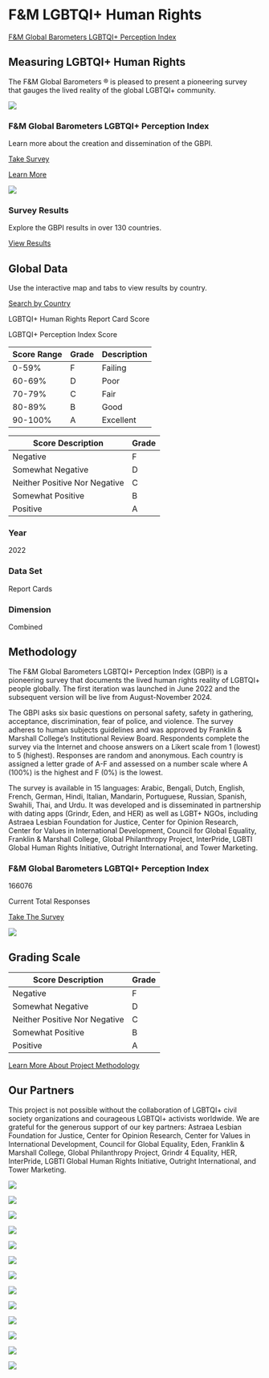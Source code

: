 # F&M LGBTQI+ Human Rights

[F&M Global Barometers LGBTQI+ Perception Index](https://www.lgbtqiperceptionindex.org)

## Measuring LGBTQI+ Human Rights

The F&M Global Barometers ® is pleased to present a pioneering survey that gauges the lived reality of the global LGBTQI+ community.

![](https://fandmhrpi.wpengine.com/wp-content/uploads/2022/06/survey-1.svg)

### F&M Global Barometers LGBTQI+ Perception Index

Learn more about the creation and dissemination of the GBPI.

[Take Survey](/survey/)

[Learn More](/methodology/)

![](https://fandmhrpi.wpengine.com/wp-content/uploads/2022/06/results-1.svg)

### Survey Results

Explore the GBPI results in over 130 countries.

[View Results](https://www.lgbtqiperceptionindex.org/results/)

## Global Data

Use the interactive map and tabs to view results by country.

[Search by Country](https://www.lgbtqiperceptionindex.org/results/)

LGBTQI+ Human Rights Report Card Score

LGBTQI+ Perception Index Score

| Score Range | Grade       | Description         |
|-------------|-------------|---------------------|
| 0-59%       | F           | Failing             |
| 60-69%      | D           | Poor                |
| 70-79%      | C           | Fair                |
| 80-89%      | B           | Good                |
| 90-100%     | A           | Excellent           |

| Score Description           | Grade |
|-----------------------------|-------|
| Negative                     | F     |
| Somewhat Negative            | D     |
| Neither Positive Nor Negative | C     |
| Somewhat Positive            | B     |
| Positive                     | A     |

### Year

2022

### Data Set

Report Cards

### Dimension

Combined

## Methodology

The F&M Global Barometers LGBTQI+ Perception Index (GBPI) is a pioneering survey that documents the lived human rights reality of LGBTQI+ people globally. The first iteration was launched in June 2022 and the subsequent version will be live from August-November 2024.

The GBPI asks six basic questions on personal safety, safety in gathering, acceptance, discrimination, fear of police, and violence. The survey adheres to human subjects guidelines and was approved by Franklin & Marshall College’s Institutional Review Board. Respondents complete the survey via the Internet and choose answers on a Likert scale from 1 (lowest) to 5 (highest). Responses are random and anonymous. Each country is assigned a letter grade of A-F and assessed on a number scale where A (100%) is the highest and F (0%) is the lowest.

The survey is available in 15 languages: Arabic, Bengali, Dutch, English, French, German, Hindi, Italian, Mandarin, Portuguese, Russian, Spanish, Swahili, Thai, and Urdu. It was developed and is disseminated in partnership with dating apps (Grindr, Eden, and HER) as well as LGBT+ NGOs, including Astraea Lesbian Foundation for Justice, Center for Opinion Research, Center for Values in International Development, Council for Global Equality, Franklin & Marshall College, Global Philanthropy Project, InterPride, LGBTI Global Human Rights Initiative, Outright International, and Tower Marketing.

### F&M Global Barometers LGBTQI+ Perception Index

166076

Current Total Responses

[Take The Survey](https://www.lgbtqiperceptionindex.org/survey/)

![](https://www.lgbtqiperceptionindex.org/wp-content/uploads/2022/07/right.png)

## Grading Scale

| Score Description           | Grade |
|-----------------------------|-------|
| Negative                     | F     |
| Somewhat Negative            | D     |
| Neither Positive Nor Negative | C     |
| Somewhat Positive            | B     |
| Positive                     | A     |

[Learn More About Project Methodology](https://www.lgbtqiperceptionindex.org/methodology/)

## Our Partners

This project is not possible without the collaboration of LGBTQI+ civil society organizations and courageous LGBTQI+ activists worldwide. We are grateful for the generous support of our key partners: Astraea Lesbian Foundation for Justice, Center for Opinion Research, Center for Values in International Development, Council for Global Equality, Eden, Franklin & Marshall College, Global Philanthropy Project, Grindr 4 Equality, HER, InterPride, LGBTI Global Human Rights Initiative, Outright International, and Tower Marketing.

[![](https://www.lgbtqiperceptionindex.org/wp-content/uploads/2022/08/cge_logo.png)](http://globalequality.org/)

[![](https://www.lgbtqiperceptionindex.org/wp-content/uploads/2022/08/franklin-marshal.svg)](https://www.fandm.edu/)

[![](https://www.lgbtqiperceptionindex.org/wp-content/uploads/2022/08/GridrEquality.png)](https://www.grindr.com/g4e/)

[![](https://www.lgbtqiperceptionindex.org/wp-content/uploads/2024/09/C4V-logo-2.png)](https://centerforvalues.international/)

[![](https://www.lgbtqiperceptionindex.org/wp-content/uploads/2022/10/Her-Logo-300x300.png)](https://weareher.com/)

[![](https://www.lgbtqiperceptionindex.org/wp-content/uploads/2022/10/cropped-Trademark_Combo_Eden.png)](https://myeden.me/)

[![](https://www.lgbtqiperceptionindex.org/wp-content/uploads/2022/10/Astraea-292x300.png)](https://www.astraeafoundation.org/)

![](https://www.lgbtqiperceptionindex.org/wp-content/uploads/2022/12/interpride-logo.png)

![](https://www.lgbtqiperceptionindex.org/wp-content/uploads/2024/08/TWR-Logo-Vertical-K.png)

![](https://www.lgbtqiperceptionindex.org/wp-content/uploads/2022/12/Center-for-Opinion-Research.gif)

[![](https://www.lgbtqiperceptionindex.org/wp-content/uploads/2024/10/Safe-Space-Alliance-logo-website-badge-transparent-background-1024x1024.png)](https://safespacealliance.com/)

[![](https://www.lgbtqiperceptionindex.org/wp-content/uploads/2024/09/gpp_logo_square_neg_cmyk-1024x1024.jpg)](https://globalphilanthropyproject.org/)

[![](https://www.lgbtqiperceptionindex.org/wp-content/uploads/2024/09/Copy-of-OI_Outright_International_Logo_Black_Primary.jpg)](https://outrightinternational.org/)
<!-- tcd_original_link https://www.lgbtqiperceptionindex.org/survey/mandarin/ -->
